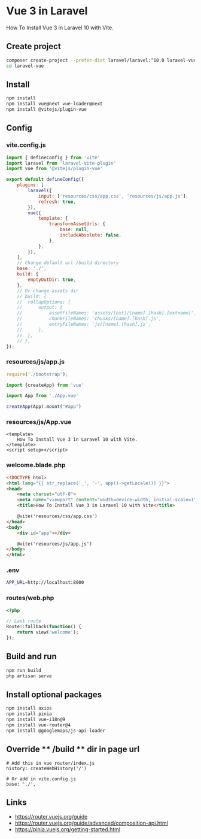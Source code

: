 # Vue 3 in Laravel

How To Install Vue 3 in Laravel 10 with Vite.

## Create project

```sh
composer create-project --prefer-dist laravel/laravel:^10.0 laravel-vue
cd laravel-vue
```

## Install

```sh
npm install
npm install vue@next vue-loader@next
npm install @vitejs/plugin-vue
```

## Config

### vite.config.js

```js
import { defineConfig } from 'vite'
import laravel from 'laravel-vite-plugin'
import vue from '@vitejs/plugin-vue'

export default defineConfig({
	plugins: [
		laravel({
			input: ['resources/css/app.css', 'resources/js/app.js'],
			refresh: true,
		}),
		vue({
			template: {
				transformAssetUrls: {
					base: null,
					includeAbsolute: false,
				},
			},
		}),
	],
	// Change default url /build directory
	base: './', 
	build: {
		emptyOutDir: true,
	},
	// Or change assets dir
	// build: {
	// 	rollupOptions: {
	// 		output: {
	// 			assetFileNames: 'assets/[ext]/[name].[hash].[extname]',
	// 			chunkFileNames: 'chunks/[name].[hash].js',
	// 			entryFileNames: 'js/[name].[hash].js',
	// 		},
	// 	},
	// },
});
```

### resources/js/app.js

```js
require('./bootstrap');

import {createApp} from 'vue'

import App from './App.vue'

createApp(App).mount("#app")
```

### resources/js/App.vue

```vue
<template>
    How To Install Vue 3 in Laravel 10 with Vite.
</template>
<script setup></script>
```

### welcome.blade.php

```html
<!DOCTYPE html>
<html lang="{{ str_replace('_', '-', app()->getLocale()) }}">
<head>
    <meta charset="utf-8">
    <meta name="viewport" content="width=device-width, initial-scale=1">
    <title>How To Install Vue 3 in Laravel 10 with Vite</title>

    @vite('resources/css/app.css')
</head>
<body>
    <div id="app"></div>

    @vite('resources/js/app.js')
</body>
</html>
```

### .env

```sh
APP_URL=http://localhost:8000
```

### routes/web.php

```php
<?php

// Last route
Route::fallback(function() {
    return view('welcome');
});
```

## Build and run

```sh
npm run build
php artisan serve
```

## Install optional packages

```sh
npm install axios
npm install pinia
npm install vue-i18n@9
npm install vue-router@4
npm install @googlemaps/js-api-loader
```

## Override ** /build ** dir in page url
```
# Add this in vue router/index.js
history: createWebHistory('/')

# Or add in vite.config.js
base: './', 
```

## Links

- <https://router.vuejs.org/guide>
- <https://router.vuejs.org/guide/advanced/composition-api.html>
- <https://pinia.vuejs.org/getting-started.html>

